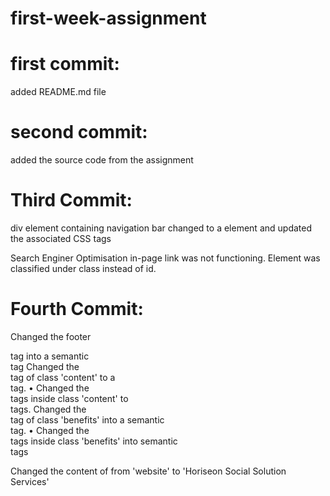 # first-week-assignment

# first commit:

added README.md file

# second commit:

added the source code from the assignment

# Third Commit:

div element containing navigation bar changed to a <navbar> element and updated the associated CSS tags

Search Enginer Optimisation in-page link was not functioning. Element was classified under class instead of id.

# Fourth Commit:

Changed the footer <div> tag into a semantic <footer> tag
Changed the <div> tag of class 'content' to a <section> tag.
• Changed the <div> tags inside class 'content' to <article> tags.
Changed the <div> tag of class 'benefits' into a semantic <aside> tag.
• Changed the <div> tags inside class 'benefits' into semantic <article> tags

Changed the content of <title></title> from 'website' to 'Horiseon Social Solution Services'
